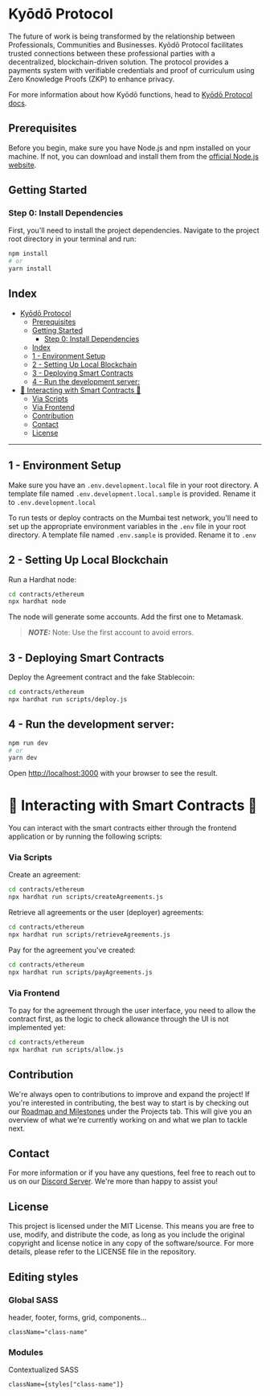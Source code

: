 # Kyōdō Protocol 

The future of work is being transformed by the relationship between Professionals, Communities and Businesses. Kyōdō Protocol facilitates trusted connections between these professional parties with a decentralized, blockchain-driven solution. The protocol provides a payments system with verifiable credentials and proof of curriculum using Zero Knowledge Proofs (ZKP) to enhance privacy. 

For more information about how Kyōdō functions, head to [Kyōdō Protocol docs](https://docs.kyodoprotocol.xyz/). 


## Prerequisites

Before you begin, make sure you have Node.js and npm installed on your machine. If not, you can download and install them from the [official Node.js website](https://nodejs.org/).

## Getting Started

### Step 0: Install Dependencies

First, you'll need to install the project dependencies. Navigate to the project root directory in your terminal and run:

```bash
npm install
# or
yarn install
```

## Index

- [Kyōdō Protocol](#kyōdō-protocol)
  - [Prerequisites](#prerequisites)
  - [Getting Started](#getting-started)
    - [Step 0: Install Dependencies](#step-0-install-dependencies)
  - [Index](#index)
  - [1 - Environment Setup](#1---environment-setup)
  - [2 - Setting Up Local Blockchain](#2---setting-up-local-blockchain)
  - [3 - Deploying Smart Contracts](#3---deploying-smart-contracts)
  - [4 - Run the development server:](#4---run-the-development-server)
- [🌟 Interacting with Smart Contracts 🌟](#-interacting-with-smart-contracts-)
    - [Via Scripts](#via-scripts)
    - [Via Frontend](#via-frontend)
  - [Contribution](#contribution)
  - [Contact](#contact)
  - [License](#license)

---

## 1 - Environment Setup
Make sure you have an `.env.development.local` file in your root directory. A template file named `.env.development.local.sample` is provided. Rename it to `.env.development.local`

To run tests or deploy contracts on the Mumbai test network, you'll need to set up the appropriate environment variables in the `.env` file in your root directory. A template file named `.env.sample` is provided. Rename it to `.env`

## 2 - Setting Up Local Blockchain
Run a Hardhat node:

```bash
cd contracts/ethereum
npx hardhat node
```

The node will generate some accounts. Add the first one to Metamask.
> **_NOTE:_** Note: Use the first account to avoid errors.

## 3 - Deploying Smart Contracts
Deploy the Agreement contract and the fake Stablecoin:
```bash
cd contracts/ethereum
npx hardhat run scripts/deploy.js
```

## 4 - Run the development server:
```bash
npm run dev
# or
yarn dev
```

Open [http://localhost:3000](http://localhost:3000) with your browser to see the result.

# 🌟 Interacting with Smart Contracts 🌟
You can interact with the smart contracts either through the frontend application or by running the following scripts:

### Via Scripts

Create an agreement:
```bash
cd contracts/ethereum
npx hardhat run scripts/createAgreements.js
```

Retrieve all agreements or the user (deployer) agreements:
```bash
cd contracts/ethereum
npx hardhat run scripts/retrieveAgreements.js
```

Pay for the agreement you've created:
```bash
cd contracts/ethereum
npx hardhat run scripts/payAgreements.js
```

### Via Frontend
To pay for the agreement through the user interface, you need to allow the contract first, as the logic to check allowance through the UI is not implemented yet:

```bash
cd contracts/ethereum
npx hardhat run scripts/allow.js
```

## Contribution

We're always open to contributions to improve and expand the project! If you're interested in contributing, the best way to start is by checking out our [Roadmap and Milestones](https://github.com/orgs/w3b3d3v/projects/2/views/2) under the Projects tab. This will give you an overview of what we're currently working on and what we plan to tackle next.

## Contact

For more information or if you have any questions, feel free to reach out to us on our [Discord Server](https://discord.com/invite/kNepSv2HPG). We're more than happy to assist you!

## License

This project is licensed under the MIT License. This means you are free to use, modify, and distribute the code, as long as you include the original copyright and license notice in any copy of the software/source. For more details, please refer to the LICENSE file in the repository.

## Editing styles

### Global SASS
header, footer, forms, grid, components...

```
className="class-name"
```

### Modules
Contextualized SASS
```
className={styles["class-name"]}
```